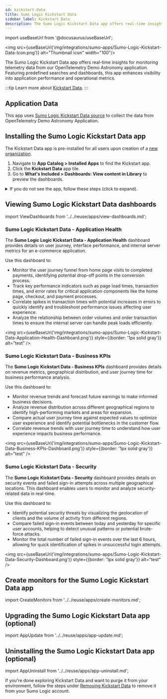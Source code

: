 ```yaml
---
id: kickstart-data
title: Sumo Logic Kickstart Data
sidebar_label: Kickstart Data
description: The Sumo Logic Kickstart Data app offers real-time insights for monitoring telemetry data from the OpenTelemetry Demo Astronomy application.
---
```


import useBaseUrl from '@docusaurus/useBaseUrl';

<img src={useBaseUrl('img/integrations/sumo-apps/Sumo-Logic-Kickstart-Data-Icon.png')} alt="Thumbnail icon" width="100"/>

The Sumo Logic Kickstart Data app offers real-time insights for monitoring telemetry data from our OpenTelemetry Demo Astronomy application. Featuring predefined searches and dashboards, this app enhances visibility into application performance and operational metrics.

:::tip
Learn more about [Kickstart Data](/docs/get-started/quickstart/#getting-started-with-kickstart-data-in-your-trial).
:::

## Application Data

This app uses [Sumo Logic Kickstart Data source](/docs/send-data/hosted-collectors/cloud-to-cloud-integration-framework/sumo-logic-kickstart-data-source) to collect the data from OpenTelemetry Demo Astronomy Application.

## Installing the Sumo Logic Kickstart Data app

The Kickstart Data app is pre-installed for all users upon creation of a [new organization](/docs/manage/manage-subscription/create-and-manage-orgs).

1. Navigate to **App Catalog > Installed Apps** to find the Kickstart app.
1. Click the **Kickstart Data** app tile.
1. Go to **What's Included > Dashboards: View content in Library** to preview the dashboards.

<details>
<summary>If you do not see the app, follow these steps (click to expand).</summary>

import AppInstallNoDataSourceV2 from '../../reuse/apps/app-install-index-apps-v2.md';

<AppInstallNoDataSourceV2/>

</details>

## Viewing Sumo Logic Kickstart Data dashboards

import ViewDashboards from '../../reuse/apps/view-dashboards.md';

<ViewDashboards/>

### Sumo Logic Kickstart Data - Application Health

The **Sumo Logic Logic Kickstart Data - Application Health** dashboard provides details on user journey, interface performance, and internal server metrics for an e-commerce application.

Use this dashboard to:
* Monitor the user journey funnel from home page visits to completed payments, identifying potential drop-off points in the conversion process.
* Track key performance indicators such as page load times, transaction times, and error rates for critical application components like the home page, checkout, and payment processes.
* Correlate spikes in transaction times with potential increases in errors to quickly identify and troubleshoot performance issues affecting user experience.
* Analyze the relationship between order volumes and order transaction times to ensure the internal server can handle peak loads efficiently.

<img src={useBaseUrl('img/integrations/sumo-apps/Sumo-Logic-Kickstart-Data-Application-Health-Dashboard.png')} style={{border: '1px solid gray'}} alt="test" />

### Sumo Logic Kickstart Data - Business KPIs

The **Sumo Logic Kickstart Data - Business KPIs** dashboard provides details on revenue metrics, geographical distribution, and user journey time for business performance analysis.

Use this dashboard to:
* Monitor revenue trends and forecast future earnings to make informed business decisions.
* Analyze revenue distribution across different geographical regions to identify high-performing markets and areas for expansion.
* Compare actual user journey time against expected values to optimize user experience and identify potential bottlenecks in the customer flow.
* Correlate revenue trends with user journey time to understand how user experience impacts business performance.

<img src={useBaseUrl('img/integrations/sumo-apps/Sumo-Logic-Kickstart-Data-Business-KPIs-Dashboard.png')} style={{border: '1px solid gray'}} alt="test" />

### Sumo Logic Kickstart Data - Security

The **Sumo Logic Kickstart Data - Security** dashboard provides details on security events and failed sign-in attempts across multiple geographical locations. This dashboard enables users to monitor and analyze security-related data in real-time.

Use this dashboard to:
* Identify potential security threats by visualizing the geolocation of clients and the volume of activity from different regions.
* Compare failed sign-in events between today and yesterday for specific user accounts, helping to detect unusual patterns or potential brute-force attacks.
* Monitor the total number of failed sign-in events over the last 6 hours, allowing for quick identification of spikes in unsuccessful login attempts.

<img src={useBaseUrl('img/integrations/sumo-apps/Sumo-Logic-Kickstart-Data-Security-Dashboard.png')} style={{border: '1px solid gray'}} alt="test" />

## Create monitors for the Sumo Logic Kickstart Data app

import CreateMonitors from '../../reuse/apps/create-monitors.md';

<CreateMonitors/>

## Upgrading the Sumo Logic Kickstart Data app (optional)

import AppUpdate from '../../reuse/apps/app-update.md';

<AppUpdate/>

## Uninstalling the Sumo Logic Kickstart Data app (optional)

import AppUninstall from '../../reuse/apps/app-uninstall.md';

<AppUninstall/>

If you're done exploring Kickstart Data and want to purge it from your environment, follow the steps under [Removing Kickstart Data](/docs/send-data/hosted-collectors/cloud-to-cloud-integration-framework/sumo-logic-kickstart-data-source#removing-kickstart-data) to remove it from your Sumo Logic account.
